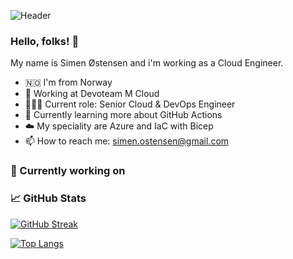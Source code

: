 
![Header](https://user-images.githubusercontent.com/8777407/168972874-3bd9a545-8bd9-44bd-be2e-a0b4b271388e.PNG)

### Hello, folks! 👋

My name is Simen Østensen and i'm working as a Cloud Engineer.

- 🇳🇴 I'm from Norway
- 👔 Working at Devoteam M Cloud
- 🧑🏽‍💻 Current role: Senior Cloud & DevOps Engineer
- 🌱 Currently learning more about GitHub Actions
- ☁️ My speciality are Azure and IaC with Bicep
- 📫 How to reach me: simen.ostensen@gmail.com

### 🔭 Currently working on



### 📈 GitHub Stats

[![GitHub Streak](http://github-readme-streak-stats.herokuapp.com?user=simenwo&theme=dark&background=000000)](https://git.io/streak-stats)

[![Top Langs](https://github-readme-stats.vercel.app/api/top-langs/?username=simenwo&layout=compact&theme=vision-friendly-dark)](https://github.com/anuraghazra/github-readme-stats)

<!--
**SimenWO/SimenWo** is a ✨ _special_ ✨ repository because its `README.md` (this file) appears on your GitHub profile.

Here are some ideas to get you started:

- 🔭 I’m currently working on ...
- 🌱 I’m currently learning ...
- 👯 I’m looking to collaborate on ...
- 🤔 I’m looking for help with ...
- 💬 Ask me about ...
- 📫 How to reach me: ...
- 😄 Pronouns: ...
- ⚡ Fun fact: ...
-->
